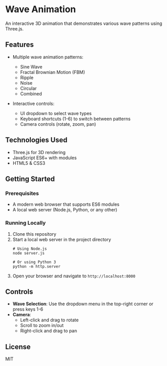 # Wave Animation

An interactive 3D animation that demonstrates various wave patterns using Three.js.

## Features

- Multiple wave animation patterns:
  - Sine Wave
  - Fractal Brownian Motion (FBM)
  - Ripple
  - Noise
  - Circular
  - Combined

- Interactive controls:
  - UI dropdown to select wave types
  - Keyboard shortcuts (1-6) to switch between patterns
  - Camera controls (rotate, zoom, pan)

## Technologies Used

- Three.js for 3D rendering
- JavaScript ES6+ with modules
- HTML5 & CSS3

## Getting Started

### Prerequisites

- A modern web browser that supports ES6 modules
- A local web server (Node.js, Python, or any other)

### Running Locally

1. Clone this repository
2. Start a local web server in the project directory
   ```
   # Using Node.js
   node server.js
   
   # Or using Python 3
   python -m http.server
   ```
3. Open your browser and navigate to `http://localhost:8000`

## Controls

- **Wave Selection**: Use the dropdown menu in the top-right corner or press keys 1-6
- **Camera**:
  - Left-click and drag to rotate
  - Scroll to zoom in/out
  - Right-click and drag to pan

## License

MIT 